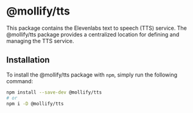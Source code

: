 # @mollify/tts

This package contains the Elevenlabs text to speech (TTS) service. The @mollify/tts package provides a centralized location for defining and managing the TTS service.

## Installation

To install the @mollify/tts package with `npm`, simply run the following command:

```bash
npm install --save-dev @mollify/tts
# or
npm i -D @mollify/tts
```
